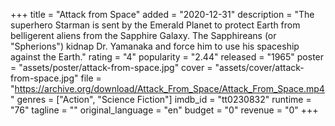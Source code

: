 +++
title = "Attack from Space"
added = "2020-12-31"
description = "The superhero Starman is sent by the Emerald Planet to protect Earth from belligerent aliens from the Sapphire Galaxy. The Sapphireans (or \"Spherions\") kidnap Dr. Yamanaka and force him to use his spaceship against the Earth."
rating = "4"
popularity = "2.44"
released = "1965"
poster = "assets/poster/attack-from-space.jpg"
cover = "assets/cover/attack-from-space.jpg"
file = "https://archive.org/download/Attack_From_Space/Attack_From_Space.mp4"
genres = ["Action", "Science Fiction"]
imdb_id = "tt0230832"
runtime = "76"
tagline = ""
original_language = "en"
budget = "0"
revenue = "0"
+++
